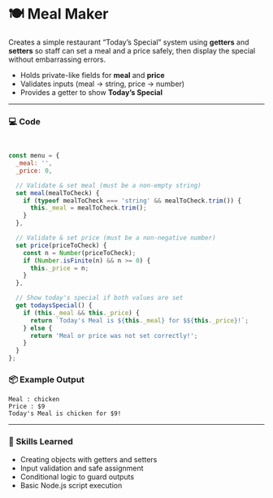 # 🍽️ Meal Maker
Creates a simple restaurant “Today’s Special” system using **getters** and **setters** so staff can set a meal and a price safely, then display the special without embarrassing errors.

- Holds private-like fields for **meal** and **price**
- Validates inputs (meal → string, price → number)
- Provides a getter to show **Today’s Special**

---

### 💻 Code
```javascript


const menu = {
  _meal: '',
  _price: 0,

  // Validate & set meal (must be a non-empty string)
  set meal(mealToCheck) {
    if (typeof mealToCheck === 'string' && mealToCheck.trim()) {
      this._meal = mealToCheck.trim();
    }
  },

  // Validate & set price (must be a non-negative number)
  set price(priceToCheck) {
    const n = Number(priceToCheck);
    if (Number.isFinite(n) && n >= 0) {
      this._price = n;
    }
  },

  // Show today's special if both values are set
  get todaysSpecial() {
    if (this._meal && this._price) {
      return `Today's Meal is ${this._meal} for $${this._price}!`;
    } else {
      return 'Meal or price was not set correctly!';
    }
  }
};

```

### 📦 Example Output
```
Meal : chicken
Price : $9
Today's Meal is chicken for $9!
```

---

### 🎯 Skills Learned
- Creating objects with getters and setters
- Input validation and safe assignment
- Conditional logic to guard outputs
- Basic Node.js script execution



